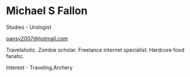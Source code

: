 # Michael S Fallon

Studies - Urologist

pansy2007@hotmail.com

Travelaholic. Zombie scholar. Freelance internet specialist. Hardcore food fanatic.

Interest - Traveling,Archery
